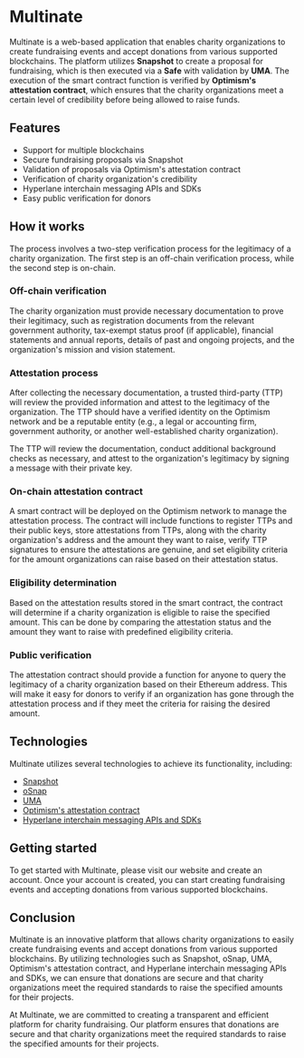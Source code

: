 # Multinate

Multinate is a web-based application that enables charity organizations to create fundraising events and accept donations from various supported blockchains. The platform utilizes **Snapshot** to create a proposal for fundraising, which is then executed via a **Safe** with validation by **UMA**. The execution of the smart contract function is verified by **Optimism's attestation contract**, which ensures that the charity organizations meet a certain level of credibility before being allowed to raise funds. 

## Features

- Support for multiple blockchains
- Secure fundraising proposals via Snapshot
- Validation of proposals via Optimism's attestation contract
- Verification of charity organization's credibility
- Hyperlane interchain messaging APIs and SDKs
- Easy public verification for donors

## How it works

The process involves a two-step verification process for the legitimacy of a charity organization. The first step is an off-chain verification process, while the second step is on-chain.

### Off-chain verification

The charity organization must provide necessary documentation to prove their legitimacy, such as registration documents from the relevant government authority, tax-exempt status proof (if applicable), financial statements and annual reports, details of past and ongoing projects, and the organization's mission and vision statement.

### Attestation process

After collecting the necessary documentation, a trusted third-party (TTP) will review the provided information and attest to the legitimacy of the organization. The TTP should have a verified identity on the Optimism network and be a reputable entity (e.g., a legal or accounting firm, government authority, or another well-established charity organization).

The TTP will review the documentation, conduct additional background checks as necessary, and attest to the organization's legitimacy by signing a message with their private key.

### On-chain attestation contract

A smart contract will be deployed on the Optimism network to manage the attestation process. The contract will include functions to register TTPs and their public keys, store attestations from TTPs, along with the charity organization's address and the amount they want to raise, verify TTP signatures to ensure the attestations are genuine, and set eligibility criteria for the amount organizations can raise based on their attestation status.

### Eligibility determination

Based on the attestation results stored in the smart contract, the contract will determine if a charity organization is eligible to raise the specified amount. This can be done by comparing the attestation status and the amount they want to raise with predefined eligibility criteria.

### Public verification

The attestation contract should provide a function for anyone to query the legitimacy of a charity organization based on their Ethereum address. This will make it easy for donors to verify if an organization has gone through the attestation process and if they meet the criteria for raising the desired amount.

## Technologies

Multinate utilizes several technologies to achieve its functionality, including:

- [Snapshot](https://snapshot.org/)
- [oSnap](https://github.com/gnosis/oSnap)
- [UMA](https://umaproject.org/)
- [Optimism's attestation contract](https://github.com/ethereum-optimism/optimism/tree/develop/packages/contracts/contracts)
- [Hyperlane interchain messaging APIs and SDKs](https://www.hyperlane.co/)

## Getting started

To get started with Multinate, please visit our website and create an account. Once your account is created, you can start creating fundraising events and accepting donations from various supported blockchains.

## Conclusion

Multinate is an innovative platform that allows charity organizations to easily create fundraising events and accept donations from various supported blockchains. By utilizing technologies such as Snapshot, oSnap, UMA, Optimism's attestation contract, and Hyperlane interchain messaging APIs and SDKs, we can ensure that donations are secure and that charity organizations meet the required standards to raise the specified amounts for their projects.

At Multinate, we are committed to creating a transparent and efficient platform for charity fundraising. Our platform ensures that donations are secure and that charity organizations meet the required standards to raise the specified amounts for their projects.

